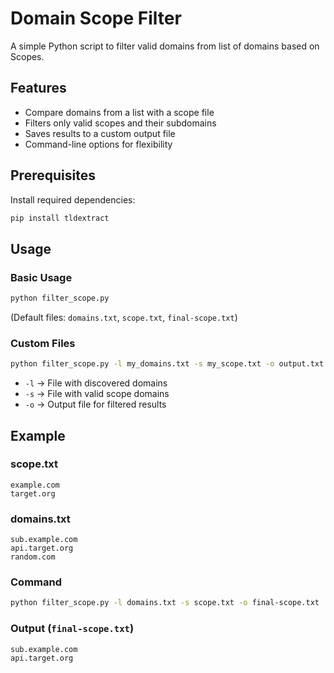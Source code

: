 # Domain Scope Filter

A simple Python script to filter valid domains from list of domains based on Scopes.

## Features
- Compare domains from a list with a scope file
- Filters only valid scopes and their subdomains
- Saves results to a custom output file
- Command-line options for flexibility

## Prerequisites
Install required dependencies:
```bash
pip install tldextract
```
## Usage

### **Basic Usage**
```bash
python filter_scope.py
```
(Default files: `domains.txt`, `scope.txt`, `final-scope.txt`)

### **Custom Files**
```bash
python filter_scope.py -l my_domains.txt -s my_scope.txt -o output.txt
```
- `-l` → File with discovered domains  
- `-s` → File with valid scope domains  
- `-o` → Output file for filtered results  

## Example

### **scope.txt**
```
example.com
target.org
```

### **domains.txt**
```
sub.example.com
api.target.org
random.com
```

### **Command**
```bash
python filter_scope.py -l domains.txt -s scope.txt -o final-scope.txt
```

### **Output (`final-scope.txt`)**
```
sub.example.com
api.target.org
```
